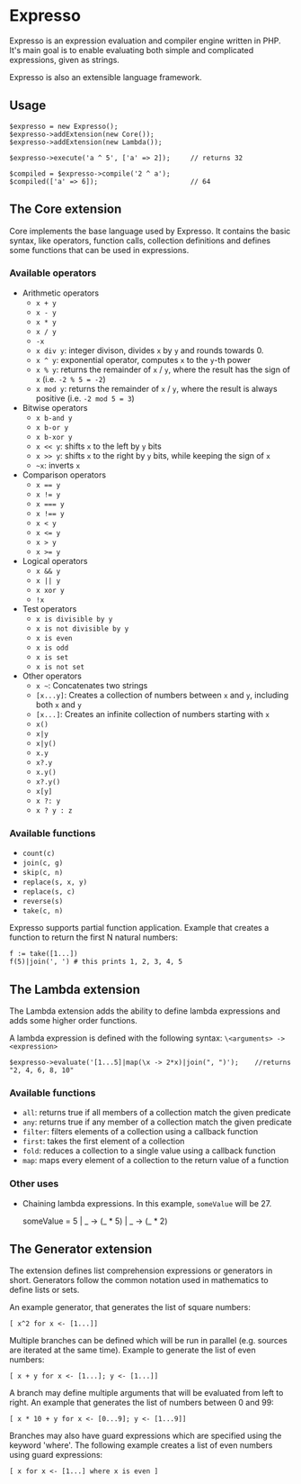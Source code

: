 Expresso
==============

Expresso is an expression evaluation and compiler engine written in PHP. It's main goal is to enable evaluating
both simple and complicated expressions, given as strings.

Expresso is also an extensible language framework.

Usage
-------------

    $expresso = new Expresso();
    $expresso->addExtension(new Core());
    $expresso->addExtension(new Lambda());

    $expresso->execute('a ^ 5', ['a' => 2]);     // returns 32

    $compiled = $expresso->compile('2 ^ a');
    $compiled(['a' => 6]);                       // 64

The Core extension
-------------
Core implements the base language used by Expresso. It contains the basic syntax, like operators, function calls, collection
definitions and defines some functions that can be used in expressions.

### Available operators
 - Arithmetic operators
   - `x + y`
   - `x - y`
   - `x * y`
   - `x / y`
   - `-x`
   - `x div y`: integer divison, divides `x` by `y` and rounds towards 0.
   - `x ^ y`: exponential operator, computes `x` to the `y`-th power
   - `x % y`: returns the remainder of `x` / `y`, where the result has the sign of `x` (i.e. `-2 % 5 = -2`)
   - `x mod y`: returns the  remainder of `x` / `y`, where the result is always positive (i.e. `-2 mod 5 = 3`)
 - Bitwise operators
   - `x b-and y`
   - `x b-or y`
   - `x b-xor y`
   - `x << y`: shifts `x` to the left by `y` bits
   - `x >> y`: shifts `x` to the right by `y` bits, while keeping the sign of `x`
   - `~x`: inverts `x`
 - Comparison operators
   - `x == y`
   - `x != y`
   - `x === y`
   - `x !== y`
   - `x < y`
   - `x <= y`
   - `x > y`
   - `x >= y`
 - Logical operators
   - `x && y`
   - `x || y`
   - `x xor y`
   - `!x`
 - Test operators
   - `x is divisible by y`
   - `x is not divisible by y`
   - `x is even`
   - `x is odd`
   - `x is set`
   - `x is not set`
 - Other operators
   - `x ~`: Concatenates two strings
   - `[x...y]`: Creates a collection of numbers between `x` and `y`, including both `x` and `y`
   - `[x...]`: Creates an infinite collection of numbers starting with `x`
   - `x()`
   - `x|y`
   - `x|y()`
   - `x.y`
   - `x?.y`
   - `x.y()`
   - `x?.y()`
   - `x[y]`
   - `x ?: y`
   - `x ? y : z`

### Available functions
 - `count(c)`
 - `join(c, g)`
 - `skip(c, n)`
 - `replace(s, x, y)`
 - `replace(s, c)`
 - `reverse(s)`
 - `take(c, n)`

Expresso supports partial function application. Example that creates a function to return the first N natural numbers:

    f := take([1...])
    f(5)|join(', ') # this prints 1, 2, 3, 4, 5

The Lambda extension
-------------
The Lambda extension adds the ability to define lambda expressions and adds some higher order functions.

A lambda expression is defined with the following syntax: `\<arguments> -> <expression>`

    $expresso->evaluate('[1...5]|map(\x -> 2*x)|join(", ")');    //returns "2, 4, 6, 8, 10"

### Available functions
 - `all`: returns true if all members of a collection match the given predicate
 - `any`: returns true if any member of a collection match the given predicate
 - `filter`: filters elements of a collection using a callback function
 - `first`: takes the first element of a collection
 - `fold`: reduces a collection to a single value using a callback function
 - `map`: maps every element of a collection to the return value of a function

### Other uses
 - Chaining lambda expressions. In this example, `someValue` will be 27.

     someValue = 5 | \_ -> (_ * 5)
                   | \_ -> (_ * 2)

The Generator extension
-------------
The extension defines list comprehension expressions or generators in short.
Generators follow the common notation used in mathematics to define lists or sets.

An example generator, that generates the list of square numbers:

    [ x^2 for x <- [1...]]

Multiple branches can be defined which will be run in parallel (e.g. sources are iterated at the same time).
Example to generate the list of even numbers:

    [ x + y for x <- [1...]; y <- [1...]]

A branch may define multiple arguments that will be evaluated from left to right.
An example that generates the list of numbers between 0 and 99:

    [ x * 10 + y for x <- [0...9]; y <- [1...9]]

Branches may also have guard expressions which are specified using the keyword 'where'.
The following example creates a list of even numbers using guard expressions:

    [ x for x <- [1...] where x is even ]
